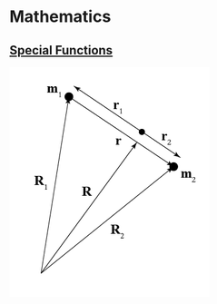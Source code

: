 # **Mathematics**
## [Special Functions](specialfunctions.md)
![twobodysystem](https://github.com/Jehuong/Jehuong.github.io/blob/main/twobodysystem.png)